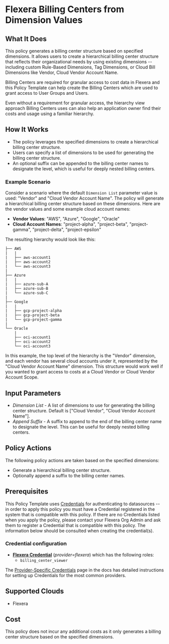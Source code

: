 # Flexera Billing Centers from Dimension Values

## What It Does

This policy generates a billing center structure based on specified dimensions. It allows users to create a hierarchical billing center structure that reflects their organizational needs by using existing dimensions -- including custom Rule-Based Dimensions, Tag Dimensions, or Cloud Bill Dimensions like Vendor, Cloud Vendor Account Name.

Billing Centers are required for granular access to cost data in Flexera and this Policy Template can help create the Billing Centers which are used to grant access to User Groups and Users.

Even without a requirement for granular access, the hierarchy view approach Billing Centers uses can also help an application owner find their costs and usage using a familiar hierarchy.

## How It Works

- The policy leverages the specified dimensions to create a hierarchical billing center structure.
- Users can specify a list of dimensions to be used for generating the billing center structure.
- An optional suffix can be appended to the billing center names to designate the level, which is useful for deeply nested billing centers.

### Example Scenario

Consider a scenario where the default `Dimension List` parameter value is used: "Vendor" and "Cloud Vendor Account Name". The policy will generate a hierarchical billing center structure based on these dimensions. Here are the vendor values and some example cloud account names:

- **Vendor Values**: "AWS", "Azure", "Google", "Oracle"
- **Cloud Account Names**: "project-alpha", "project-beta", "project-gamma", "project-delta", "project-epsilon"

The resulting hierarchy would look like this:

```
├── AWS
|   |
|   ├── aws-account1
|   ├── aws-account2
|   └── aws-account3
|
├── Azure
|   |
|   ├── azure-sub-A
|   ├── azure-sub-B
|   └── azure-sub-C
|
├── Google
|   |
|   ├── gcp-project-alpha
|   ├── gcp-project-beta
|   └── gcp-project-gamma
|
└── Oracle
    |
    ├── oci-account1
    ├── oci-account2
    └── oci-account3
```

In this example, the top level of the hierarchy is the "Vendor" dimension, and each vendor has several cloud accounts under it, represented by the "Cloud Vendor Account Name" dimension. This structure would work well if you wanted to grant access to costs at a Cloud Vendor or Cloud Vendor Account Scope.

## Input Parameters

- *Dimension List* - A list of dimensions to use for generating the billing center structure. Default is ["Cloud Vendor", "Cloud Vendor Account Name"].
- *Append Suffix* - A suffix to append to the end of the billing center name to designate the level. This can be useful for deeply nested billing centers.

## Policy Actions

The following policy actions are taken based on the specified dimensions:

- Generate a hierarchical billing center structure.
- Optionally append a suffix to the billing center names.

## Prerequisites

This Policy Template uses [Credentials](https://docs.flexera.com/flexera/EN/Automation/ManagingCredentialsExternal.htm) for authenticating to datasources -- in order to apply this policy you must have a Credential registered in the system that is compatible with this policy. If there are no Credentials listed when you apply the policy, please contact your Flexera Org Admin and ask them to register a Credential that is compatible with this policy. The information below should be consulted when creating the credential(s).

### Credential configuration

- [**Flexera Credential**](https://docs.flexera.com/flexera/EN/Automation/ProviderCredentials.htm) (*provider=flexera*) which has the following roles:
  - `billing_center_viewer`

The [Provider-Specific Credentials](https://docs.flexera.com/flexera/EN/Automation/ProviderCredentials.htm) page in the docs has detailed instructions for setting up Credentials for the most common providers.

## Supported Clouds

- Flexera

## Cost

This policy does not incur any additional costs as it only generates a billing center structure based on the specified dimensions.
